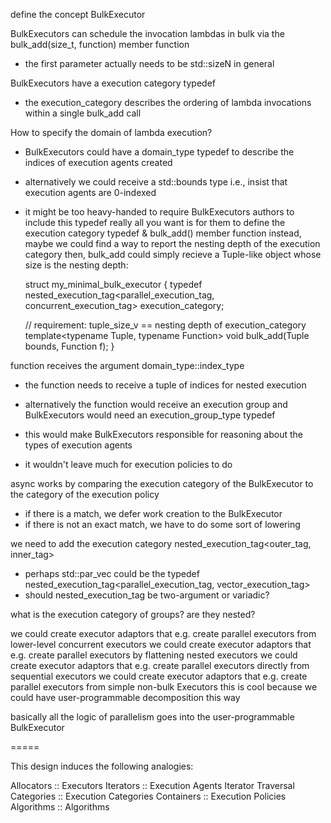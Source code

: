 define the concept BulkExecutor

BulkExecutors can schedule the invocation lambdas in bulk via the bulk_add(size_t, function) member function
* the first parameter actually needs to be std::sizeN in general

BulkExecutors have a execution category typedef
* the execution_category describes the ordering of lambda invocations within a single bulk_add call

How to specify the domain of lambda execution?

* BulkExecutors could have a domain_type typedef to describe the indices of execution agents created
* alternatively we could receive a std::bounds type i.e., insist that execution agents are 0-indexed
* it might be too heavy-handed to require BulkExecutors authors to include this typedef
  really all you want is for them to define the execution category typedef & bulk_add() member function
  instead, maybe we could find a way to report the nesting depth of the execution category
  then, bulk_add could simply recieve a Tuple-like object whose size is the nesting depth:

  struct my_minimal_bulk_executor
  {
    typedef nested_execution_tag<parallel_execution_tag, concurrent_execution_tag> execution_category;

    // requirement: tuple_size_v<Tuple> == nesting depth of execution_category
    template<typename Tuple, typename Function>
    void bulk_add(Tuple bounds, Function f);
  }

function receives the argument domain_type::index_type
  * the function needs to receive a tuple of indices for nested execution

* alternatively the function would receive an execution group and BulkExecutors would need an execution_group_type typedef
* this would make BulkExecutors responsible for reasoning about the types of execution agents
* it wouldn't leave much for execution policies to do

async works by comparing the execution category of the BulkExecutor to the category of the execution policy
* if there is a match, we defer work creation to the BulkExecutor
* if there is not an exact match, we have to do some sort of lowering

we need to add the execution category nested_execution_tag<outer_tag, inner_tag>
* perhaps std::par_vec could be the typedef nested_execution_tag<parallel_execution_tag, vector_execution_tag>
* should nested_execution_tag be two-argument or variadic?

what is the execution category of groups? are they nested?

we could create executor adaptors that e.g. create parallel executors from lower-level concurrent executors
we could create executor adaptors that e.g. create parallel executors by flattening nested executors
we could create executor adaptors that e.g. create parallel executors directly from sequential executors
we could create executor adaptors that e.g. create parallel executors from simple non-bulk Executors
this is cool because we could have user-programmable decomposition this way

basically all the logic of parallelism goes into the user-programmable BulkExecutor

=====

This design induces the following analogies:

Allocators                    :: Executors
Iterators                     :: Execution Agents
Iterator Traversal Categories :: Execution Categories
Containers                    :: Execution Policies
Algorithms                    :: Algorithms

